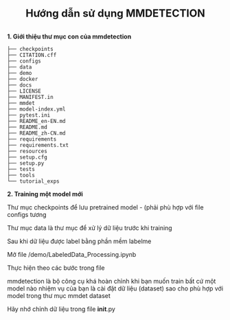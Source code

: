 <div align="center">
  <div align="center">
    <b><font size="5">Hướng dẫn sử dụng MMDETECTION</font></b>
  </div>
  <div>&nbsp;</div>
</div>
</div>

<b>1. Giới thiệu thư mục con của mmdetection </b>
```
├── checkpoints
├── CITATION.cff
├── configs
├── data
├── demo
├── docker
├── docs
├── LICENSE
├── MANIFEST.in
├── mmdet
├── model-index.yml
├── pytest.ini
├── README_en-EN.md
├── README.md
├── README_zh-CN.md
├── requirements
├── requirements.txt
├── resources
├── setup.cfg
├── setup.py
├── tests
├── tools
└── tutorial_exps
```

<b>2. Training một model mới </b>

Thư mục checkpoints để lưu pretrained model - (phải phù hợp với file configs tương

Thư mục data là thư mục để xử lý dữ liệu trước khi training

Sau khi dữ liệu được label bằng phần mềm labelme

Mở file /demo/LabeledData_Processing.ipynb

Thực hiện theo các bước trong file

mmdetection là bộ công cụ khá hoàn chỉnh khi bạn muốn train bất cứ một model nào nhiệm vụ của bạn là cài đặt dữ liệu (dataset) sao cho phù hợp với model
trong thư mục mmdet dataset

Hãy nhớ chỉnh dữ liệu trong file __init__.py
